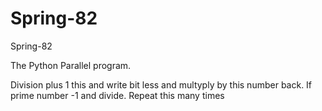 # Spring-82
Spring-82

The Python Parallel program.

Division plus 1 this and write bit less and multyply by this number back. If prime number -1 and divide. Repeat this many times

